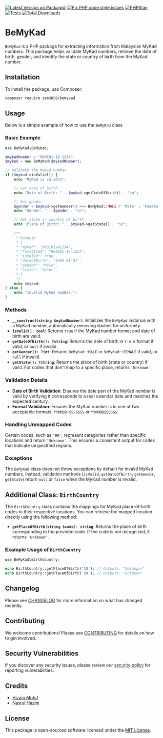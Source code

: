 [![Latest Version on Packagist](https://img.shields.io/packagist/v/zam3858/bemykad.svg?style=flat-square)](https://packagist.org/packages/zam3858/bemykad) [![Fix PHP code style issues](https://github.com/zam3858/bemykad/actions/workflows/fix-php-code-style-issues.yml/badge.svg)](https://github.com/zam3858/bemykad/actions/workflows/fix-php-code-style-issues.yml) [![PHPStan](https://github.com/zam3858/bemykad/actions/workflows/phpstan.yml/badge.svg)](https://github.com/zam3858/bemykad/actions/workflows/phpstan.yml) [![Tests](https://github.com/zam3858/bemykad/actions/workflows/run-tests.yml/badge.svg)](https://github.com/zam3858/bemykad/actions/workflows/run-tests.yml) [![Total Downloads](https://img.shields.io/packagist/dt/zam3858/bemykad.svg?style=flat-square)](https://packagist.org/packages/zam3858/bemykad)

# BeMyKad

`BeMyKad` is a PHP package for extracting information from Malaysian MyKad numbers. This package helps validate MyKad numbers, retrieve the date of birth, gender, and identify the state or country of birth from the MyKad number.

## Installation

To install the package, use Composer:

```bash
composer require zam3858/bemykad
```

## Usage

Below is a simple example of how to use the `BeMyKad` class.

### Basic Example

```php
use BeMyKad\BeMyKad;

$mykadNumber = "960101-14-1234";
$mykad = new BeMyKad($mykadNumber);

// Validate the MyKad number
if ($mykad->isValid()) {
    echo "MyKad is valid\n";

    // Get date of birth
    echo "Date of Birth: " . $mykad->getDateOfBirth() . "\n";

    // Get gender
    $gender = $mykad->getGender() === BeMyKad::MALE ? 'Male' : 'Female';
    echo "Gender: " . $gender . "\n";

    // Get state or country of birth
    echo "Place of Birth: " . $mykad->getState() . "\n";
    
    /**
     * Outputs
     * {
     * "mykad": "960101141234",
     * "formatted": "960101-14-1234",
     * "isValid": true,
     * "dateOfBirth": "1996-01-01",
     * "gender": "Male",
     * "state": "Johor"
     * }
     */
    echo $mykad;
} else {
    echo "Invalid MyKad number.";
}
```

### Methods

- **`__construct(string $mykadNumber)`**: Initializes the `BeMyKad` instance with a MyKad number, automatically removing dashes for uniformity.
- **`isValid(): bool`**: Returns `true` if the MyKad number format and date of birth are valid.
- **`getDateOfBirth(): ?string`**: Returns the date of birth in `Y-m-d` format if valid, or `null` if invalid.
- **`getGender(): ?int`**: Returns `BeMyKad::MALE` or `BeMyKad::FEMALE` if valid, or `null` if invalid.
- **`getState(): ?string`**: Returns the place of birth (state or country) if valid. For codes that don't map to a specific place, returns `'Unknown'`.

### Validation Details

- **Date of Birth Validation**: Ensures the date part of the MyKad number is valid by verifying it corresponds to a real calendar date and matches the expected century.
- **Format Validation**: Ensures the MyKad number is in one of two acceptable formats: `YYMMDD-SS-SSSS` or `YYMMDDSSSSSS`.

### Handling Unmapped Codes

Certain codes, such as `'99'`, represent categories rather than specific locations and return `'Unknown'`. This ensures a consistent output for codes that indicate unspecified regions.

### Exceptions

The `BeMyKad` class does not throw exceptions by default for invalid MyKad numbers. Instead, validation methods (`isValid`, `getDateOfBirth`, `getGender`, `getState`) return `null` or `false` when the MyKad number is invalid.

## Additional Class: `BirthCountry`

The `BirthCountry` class contains the mappings for MyKad place-of-birth codes to their respective locations. You can retrieve the mapped location directly using the following method:

- **`getPlaceOfBirth(string $code): string`**: Returns the place of birth corresponding to the provided code. If the code is not recognized, it returns `'Unknown'`.

### Example Usage of `BirthCountry`

```php
use BeMyKad\BirthCountry;

echo BirthCountry::getPlaceOfBirth('10'); // Outputs: "Selangor"
echo BirthCountry::getPlaceOfBirth('99'); // Outputs: "Unknown"
```

## Changelog

Please see [CHANGELOG](CHANGELOG.md) for more information on what has changed recently.

## Contributing

We welcome contributions! Please see [CONTRIBUTING](CONTRIBUTING.md) for details on how to get involved.

## Security Vulnerabilities

If you discover any security issues, please review our [security policy](../../security/policy) for reporting vulnerabilities.

## Credits

- [Hizam Mohd](https://github.com/zam3858)
- [Nasrul Hazim](https://github.com/nasrulhazim)

## License

This package is open-sourced software licensed under the [MIT License](LICENSE.md).
